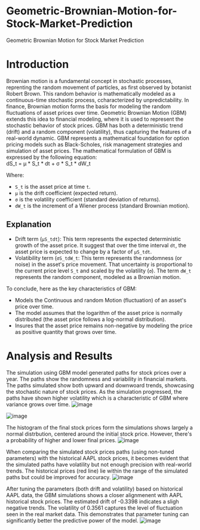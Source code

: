 # Geometric-Brownian-Motion-for-Stock-Market-Prediction
Geometric Brownian Motion for Stock Market Prediction
# Introduction
Brownian motion is a fundamental concept in stochastic processes, reprenting the random movement of particles, as first observed by botanist Robert Brown. This random behavior is mathematically modeled as a continuous-time stochastic process, ccharacterized by unpredictability. In finance, Brownian motion forms the basis for modeling the random fluctuations of asset prices over time. 
Geometric Brownian Motion (GBM) extends this idea to financial modeling, where it is used to represent the stochastic behavior of stock prices. GBM has both a deterministic trend (drift) and a random component (volatility), thus capturing the features of a real-world dynamic. GBM represents a mathematical foundation for option pricing models such as Black-Scholes, risk management strategies and simulation of asset prices.
The mathematical formulation of GBM is expressed by the following equation:\
dS_t = μ * S_t * dt + σ * S_t * dW_t

Where:

- `S_t` is the asset price at time `t`.
- `μ` is the drift coefficient (expected return).
- `σ` is the volatility coefficient (standard deviation of returns).
- `dW_t` is the increment of a Wiener process (standard Brownian motion).
## Explanation
- Drift term (`μS_tdt`): This term represents the expected deterministic growth of the asset price. It suggest that over the time interval `dt`, the asset price is expected to change by a factor of `μS_tdt`.
- Volatibility term (`σS_tdW_t`: This term represents the randomness (or noise) in the asset's price movement. That uncertainty is proportional to the current price level `S_t` and scaled by the volatility (`σ`). The term `dW_t` represents the random component, modeled as a Brownian motion.

To conclude, here as the key characteristics of GBM:
- Models the Continuous and random Motion (fluctuation) of an asset's price over time.
- The model assumes that the logarithm of the asset price is normally distributed (the asset price follows a log-normal distribution).
- Insures that the asset price remains non-negative by modeling the price as positive quantity that grows over time.
  
# Analysis and Results
The simulation using GBM model generated paths for stock prices over a year. The paths show the randomness and variability in financial markets. The paths simulated show both upward and downwoard trends, showcasing the stochastic nature of stock prices. As the simulation progressed, the paths have shown higher volatility which is a characteristic of GBM where variance grows over time.
![image](https://github.com/user-attachments/assets/7e095a9b-d621-4e54-85ac-7cd6806c34e8)

![image](https://github.com/user-attachments/assets/63c01d4c-222c-461c-9d60-535d302761de)

The histogram of the final stock prices form the simulations shows largely a normal distrbution, centered around the initial stock price. However, there's a probability of higher and lower final prices.
![image](https://github.com/user-attachments/assets/2bdc8f3f-b1d1-4093-b010-2744efdfdbe9)

When comparing the simulated stock prices paths (using non-tuned parameters) with the historical AAPL stock prices, it becomes evident that the simulated paths have volatility but not enough precision with real-world trends. The historical prices (red line) lie within the range of the simulated paths but could be improved for accuracy.
![image](https://github.com/user-attachments/assets/d0813f72-855a-4005-8ea4-a64132cff2b7)

After tuning the parameters (both drift and volatility) based on historical AAPL data, the GBM simulations shows a closer alignmenent with AAPL historical stock prices. The estimated drift of -0.3398 indicates a sligh negative trends. The volatility of 0.3561 captures the level of fluctuation seen in the real market data. This demonstrates that parameter tuning can significantly better the predictive power of the model.
![image](https://github.com/user-attachments/assets/2d0abb9e-0cff-42ab-b8f5-cb154a83ac46)
